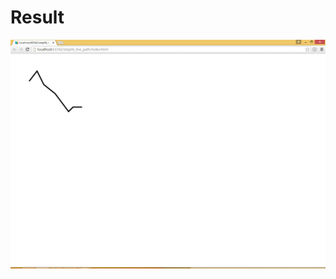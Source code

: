 # Result

![alt tag](https://github.com/MuhammadMohsin/learn-d3.js/blob/master/step06_line_path/output.png)
